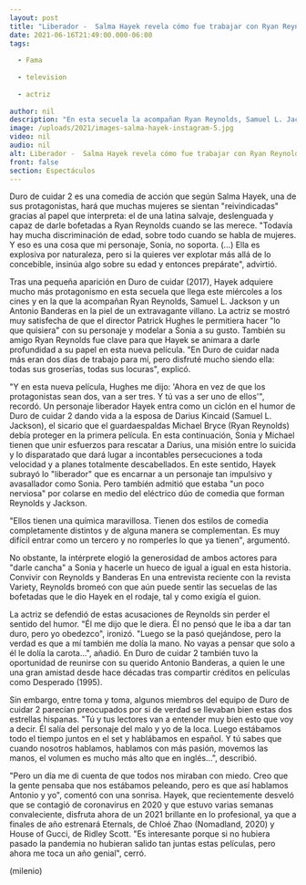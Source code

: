 ```yaml
---
layout: post
title: "Liberador -  Salma Hayek revela cómo fue trabajar con Ryan Reynolds en 'Duro de cuidar 2'"
date: 2021-06-16T21:49:00.000-06:00
tags:
  
  - Fama
  
  - television
  
  - actriz
  
author: nil
description: "En esta secuela la acompañan Ryan Reynolds, Samuel L. Jackson y Antonio Banderas en la piel de un extravagante villano."
image: /uploads/2021/images-salma-hayek-instagram-5.jpg
video: nil
audio: nil
alt: Liberador -  Salma Hayek revela cómo fue trabajar con Ryan Reynolds en 'Duro de cuidar 2'
front: false
section: Espectáculos
---
```


 Duro de cuidar 2 es una comedia de acción que según Salma Hayek, una de sus protagonistas, hará que muchas mujeres se sientan "reivindicadas" gracias al papel que interpreta: el de una latina salvaje, deslenguada y capaz de darle bofetadas a Ryan Reynolds cuando se las merece.  "Todavía hay mucha discriminación de edad, sobre todo cuando se habla de mujeres. Y eso es una cosa que mi personaje, Sonia, no soporta. (…) Ella es explosiva por naturaleza, pero si la quieres ver explotar más allá de lo concebible, insinúa algo sobre su edad y entonces prepárate", advirtió. 

Tras una pequeña aparición en Duro de cuidar (2017), Hayek adquiere mucho más protagonismo en esta secuela que llega este miércoles a los cines y en la que la acompañan Ryan Reynolds, Samuel L. Jackson y un Antonio Banderas en la piel de un extravagante villano. La actriz se mostró muy satisfecha de que el director Patrick Hughes le permitiera hacer "lo que quisiera" con su personaje y modelar a Sonia a su gusto. 
También su amigo Ryan Reynolds fue clave para que Hayek se animara a darle profundidad a su papel en esta nueva película. 
"En Duro de cuidar nada más eran dos días de trabajo para mí, pero disfruté mucho siendo ella: todas sus groserías, todas sus locuras", explicó. 

"Y en esta nueva película, Hughes me dijo: 'Ahora en vez de que los protagonistas sean dos, van a ser tres. Y tú vas a ser uno de ellos'", recordó. 
Un personaje liberador Hayek entra como un ciclón en el humor de Duro de cuidar 2 dando vida a la esposa de Darius Kincaid (Samuel L. Jackson), el sicario que el guardaespaldas Michael Bryce (Ryan Reynolds) debía proteger en la primera película. En esta continuación, Sonia y Michael tienen que unir esfuerzos para rescatar a Darius, una misión entre lo suicida y lo disparatado que dará lugar a incontables persecuciones a toda velocidad y a planes totalmente descabellados. En este sentido, Hayek subrayó lo "liberador" que es encarnar a un personaje tan impulsivo y avasallador como Sonia. Pero también admitió que estaba "un poco nerviosa" por colarse en medio del eléctrico dúo de comedia que forman Reynolds y Jackson.

"Ellos tienen una química maravillosa. Tienen dos estilos de comedia completamente distintos y de alguna manera se complementan. Es muy difícil entrar como un tercero y no romperles lo que ya tienen", argumentó. 

No obstante, la intérprete elogió la generosidad de ambos actores para "darle cancha" a Sonia y hacerle un hueco de igual a igual en esta historia. Convivir con Reynolds y Banderas En una entrevista reciente con la revista Variety, Reynolds bromeó con que aún puede sentir las secuelas de las bofetadas que le dio Hayek en el rodaje, tal y como exigía el guion. 

La actriz se defendió de estas acusaciones de Reynolds sin perder el sentido del humor. "Él me dijo que le diera. Él no pensó que le iba a dar tan duro, pero yo obedezco", ironizó. "Luego se la pasó quejándose, pero la verdad es que a mí también me dolía la mano. No vayas a pensar que solo a él le dolía la carota...", añadió. En Duro de cuidar 2 también tuvo la oportunidad de reunirse con su querido Antonio Banderas, a quien le une una gran amistad desde hace décadas tras compartir créditos en películas como Desperado (1995).

Sin embargo, entre toma y toma, algunos miembros del equipo de Duro de cuidar 2 parecían preocupados por si de verdad se llevaban bien estas dos estrellas hispanas. "Tú y tus lectores van a entender muy bien esto que voy a decir. Él salía del personaje del malo y yo de la loca. Luego estábamos todo el tiempo juntos en el set y hablábamos en español. Y tú sabes que cuando nosotros hablamos, hablamos con más pasión, movemos las manos, el volumen es mucho más alto que en inglés...", describió. 

"Pero un día me di cuenta de que todos nos miraban con miedo. Creo que la gente pensaba que nos estábamos peleando, pero es que así hablamos Antonio y yo", comentó con una sonrisa. 
Hayek, que recientemente desveló que se contagió de coronavirus en 2020 y que estuvo varias semanas convaleciente, disfruta ahora de un 2021 brillante en lo profesional, ya que a finales de año estrenará Eternals, de Chloé Zhao (Nomadland, 2020) y House of Gucci, de Ridley Scott. 
"Es interesante porque si no hubiera pasado la pandemia no hubieran salido tan juntas estas películas, pero ahora me toca un año genial", cerró. 

(milenio)